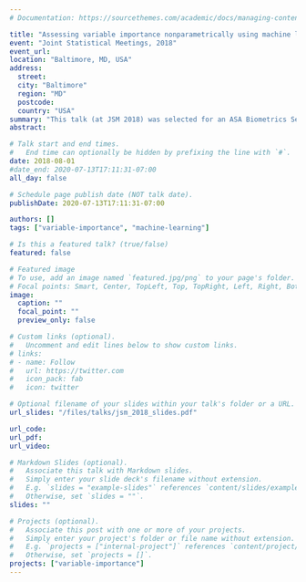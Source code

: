 ```yaml
---
# Documentation: https://sourcethemes.com/academic/docs/managing-content/

title: "Assessing variable importance nonparametrically using machine learning techniques"
event: "Joint Statistical Meetings, 2018"
event_url:
location: "Baltimore, MD, USA"
address:
  street:
  city: "Baltimore"
  region: "MD"
  postcode:
  country: "USA"
summary: "This talk (at JSM 2018) was selected for an ASA Biometrics Section Travel Award"
abstract:

# Talk start and end times.
#   End time can optionally be hidden by prefixing the line with `#`.
date: 2018-08-01
#date_end: 2020-07-13T17:11:31-07:00
all_day: false

# Schedule page publish date (NOT talk date).
publishDate: 2020-07-13T17:11:31-07:00

authors: []
tags: ["variable-importance", "machine-learning"]

# Is this a featured talk? (true/false)
featured: false

# Featured image
# To use, add an image named `featured.jpg/png` to your page's folder.
# Focal points: Smart, Center, TopLeft, Top, TopRight, Left, Right, BottomLeft, Bottom, BottomRight.
image:
  caption: ""
  focal_point: ""
  preview_only: false

# Custom links (optional).
#   Uncomment and edit lines below to show custom links.
# links:
# - name: Follow
#   url: https://twitter.com
#   icon_pack: fab
#   icon: twitter

# Optional filename of your slides within your talk's folder or a URL.
url_slides: "/files/talks/jsm_2018_slides.pdf"

url_code:
url_pdf:
url_video:

# Markdown Slides (optional).
#   Associate this talk with Markdown slides.
#   Simply enter your slide deck's filename without extension.
#   E.g. `slides = "example-slides"` references `content/slides/example-slides.md`.
#   Otherwise, set `slides = ""`.
slides: ""

# Projects (optional).
#   Associate this post with one or more of your projects.
#   Simply enter your project's folder or file name without extension.
#   E.g. `projects = ["internal-project"]` references `content/project/deep-learning/index.md`.
#   Otherwise, set `projects = []`.
projects: ["variable-importance"]
---
```

